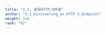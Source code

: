 ```yaml
---
title: "3.1. 发现HTTP/3终端"
anchor: "3.1_Discovering_an_HTTP_3_Endpoint"
weight: 310
rank: "h2"
---
```



